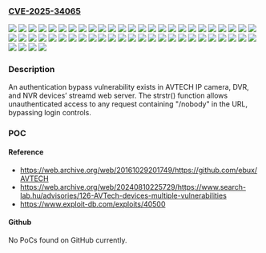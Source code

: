 ### [CVE-2025-34065](https://cve.mitre.org/cgi-bin/cvename.cgi?name=CVE-2025-34065)
![](https://img.shields.io/static/v1?label=Product&message=IP%20camera%2C%20DVR%2C%20and%20NVR%20Devices&color=blue)
![](https://img.shields.io/static/v1?label=Version&message=1000-1000-1000-1000%20&color=brightgreen)
![](https://img.shields.io/static/v1?label=Version&message=1000C-1000C-1000C-1000C%20&color=brightgreen)
![](https://img.shields.io/static/v1?label=Version&message=1001-1000-1000-1000%20&color=brightgreen)
![](https://img.shields.io/static/v1?label=Version&message=1001-1001-1000-1000%20&color=brightgreen)
![](https://img.shields.io/static/v1?label=Version&message=1002-1000-1000-1000%20&color=brightgreen)
![](https://img.shields.io/static/v1?label=Version&message=1002-1002-1000-1002%20&color=brightgreen)
![](https://img.shields.io/static/v1?label=Version&message=1002D-1000D-1000D-1000D%20&color=brightgreen)
![](https://img.shields.io/static/v1?label=Version&message=1003-1000-1000-1001%20&color=brightgreen)
![](https://img.shields.io/static/v1?label=Version&message=1003-1001-1001-1000%20&color=brightgreen)
![](https://img.shields.io/static/v1?label=Version&message=1003-1002-1001-1000%20&color=brightgreen)
![](https://img.shields.io/static/v1?label=Version&message=1004-1000-1000-1000%20&color=brightgreen)
![](https://img.shields.io/static/v1?label=Version&message=1004-1001-1001-1001%20&color=brightgreen)
![](https://img.shields.io/static/v1?label=Version&message=1004-1002-1000-1001%20&color=brightgreen)
![](https://img.shields.io/static/v1?label=Version&message=1004-1003-1001-1002%20&color=brightgreen)
![](https://img.shields.io/static/v1?label=Version&message=1004-1003-1002-1001%20&color=brightgreen)
![](https://img.shields.io/static/v1?label=Version&message=1004A-1001A-1002A-1000A%20&color=brightgreen)
![](https://img.shields.io/static/v1?label=Version&message=1005-1002-1001-1002%20&color=brightgreen)
![](https://img.shields.io/static/v1?label=Version&message=1005-1003-1001-1002%20&color=brightgreen)
![](https://img.shields.io/static/v1?label=Version&message=1005-1004-1002-1001%20&color=brightgreen)
![](https://img.shields.io/static/v1?label=Version&message=1005A-1001A-1002A-1001A%20&color=brightgreen)
![](https://img.shields.io/static/v1?label=Version&message=1005D-1001D-1002D-1001D%20&color=brightgreen)
![](https://img.shields.io/static/v1?label=Version&message=1006-1002-1001-1002%20&color=brightgreen)
![](https://img.shields.io/static/v1?label=Version&message=1006-1003-1001-1001%20&color=brightgreen)
![](https://img.shields.io/static/v1?label=Version&message=1006-1004-1003-1001%20&color=brightgreen)
![](https://img.shields.io/static/v1?label=Version&message=1007-1001-1003-1001%20&color=brightgreen)
![](https://img.shields.io/static/v1?label=Version&message=1007-1001-1004-1003%20&color=brightgreen)
![](https://img.shields.io/static/v1?label=Version&message=1007-1002-1001-1000%20&color=brightgreen)
![](https://img.shields.io/static/v1?label=Version&message=1007-1002-1001-1003%20&color=brightgreen)
![](https://img.shields.io/static/v1?label=Version&message=1007-1002-1003-1002%20&color=brightgreen)
![](https://img.shields.io/static/v1?label=Version&message=1007-1004-1003-1001%20&color=brightgreen)
![](https://img.shields.io/static/v1?label=Version&message=1008-1001-1003-1002%20&color=brightgreen)
![](https://img.shields.io/static/v1?label=Version&message=1008-1004-1004-1001%20&color=brightgreen)
![](https://img.shields.io/static/v1?label=Version&message=1008D-1003D-1004D-1002D%20&color=brightgreen)
![](https://img.shields.io/static/v1?label=Version&message=1008J-1004J-1004J-1001J%20&color=brightgreen)
![](https://img.shields.io/static/v1?label=Version&message=1009-1001-1004-1001%20&color=brightgreen)
![](https://img.shields.io/static/v1?label=Version&message=1009-1002-1005-1003%20&color=brightgreen)
![](https://img.shields.io/static/v1?label=Version&message=1009-1003-1001-1003%20&color=brightgreen)
![](https://img.shields.io/static/v1?label=Version&message=1009-1003-1005-1002%20&color=brightgreen)
![](https://img.shields.io/static/v1?label=Version&message=1010-1001-1004-1001%20&color=brightgreen)
![](https://img.shields.io/static/v1?label=Version&message=1010-1001-1004-1002%20&color=brightgreen)
![](https://img.shields.io/static/v1?label=Version&message=1010-1003-1005-1002%20&color=brightgreen)
![](https://img.shields.io/static/v1?label=Version&message=1010-1003-1006-1003%20&color=brightgreen)
![](https://img.shields.io/static/v1?label=Version&message=1010-1003-1006-1004%20&color=brightgreen)
![](https://img.shields.io/static/v1?label=Version&message=1010-1004-1007-1001%20&color=brightgreen)
![](https://img.shields.io/static/v1?label=Version&message=1010J-1001J-1004J-1001J%20&color=brightgreen)
![](https://img.shields.io/static/v1?label=Version&message=1010N-1003N-1005N-1002N%20&color=brightgreen)
![](https://img.shields.io/static/v1?label=Version&message=1011-1001-1002A-1002%20&color=brightgreen)
![](https://img.shields.io/static/v1?label=Version&message=1011-1001-1002D-1002%20&color=brightgreen)
![](https://img.shields.io/static/v1?label=Version&message=1011-1001-1003-1002%20&color=brightgreen)
![](https://img.shields.io/static/v1?label=Version&message=1011-1001-1004-1002%20&color=brightgreen)
![](https://img.shields.io/static/v1?label=Version&message=1011-1001-1005-1002%20&color=brightgreen)
![](https://img.shields.io/static/v1?label=Version&message=1011-1004-1005-1002%20&color=brightgreen)
![](https://img.shields.io/static/v1?label=Vulnerability&message=CWE-290%20Authentication%20Bypass%20by%20Spoofing&color=brightgreen)

### Description

An authentication bypass vulnerability exists in AVTECH IP camera, DVR, and NVR devices’ streamd web server. The strstr() function allows unauthenticated access to any request containing "/nobody" in the URL, bypassing login controls.

### POC

#### Reference
- https://web.archive.org/web/20161029201749/https://github.com/ebux/AVTECH
- https://web.archive.org/web/20240810225729/https://www.search-lab.hu/advisories/126-AVTech-devices-multiple-vulnerabilities
- https://www.exploit-db.com/exploits/40500

#### Github
No PoCs found on GitHub currently.


